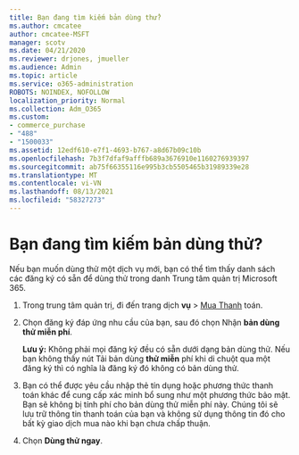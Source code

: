 ```yaml
---
title: Bạn đang tìm kiếm bản dùng thử?
ms.author: cmcatee
author: cmcatee-MSFT
manager: scotv
ms.date: 04/21/2020
ms.reviewer: drjones, jmueller
ms.audience: Admin
ms.topic: article
ms.service: o365-administration
ROBOTS: NOINDEX, NOFOLLOW
localization_priority: Normal
ms.collection: Adm_O365
ms.custom:
- commerce_purchase
- "488"
- "1500033"
ms.assetid: 12edf610-e7f1-4693-b767-a8d67b09c10b
ms.openlocfilehash: 7b3f7dfaf9afffb689a3676910e1160276939397
ms.sourcegitcommit: ab75f66355116e995b3cb5505465b31989339e28
ms.translationtype: MT
ms.contentlocale: vi-VN
ms.lasthandoff: 08/13/2021
ms.locfileid: "58327273"
---
```

# <a name="trying-to-find-a-trial"></a>Bạn đang tìm kiếm bản dùng thử?

Nếu bạn muốn dùng thử một dịch vụ mới, bạn có thể tìm thấy danh sách các đăng ký có sẵn để dùng thử trong danh Trung tâm quản trị Microsoft 365.
  
1. Trong trung tâm quản trị, đi đến trang dịch **vụ** \> [Mua Thanh](https://go.microsoft.com/fwlink/p/?linkid=868433) toán.

2. Chọn đăng ký đáp ứng nhu cầu của bạn, sau đó chọn Nhận  **bản dùng thử miễn phí**.

    **Lưu ý:** Không phải mọi đăng ký đều có sẵn dưới dạng bản dùng thử. Nếu bạn không thấy nút Tải bản dùng **thử miễn** phí khi di chuột qua một đăng ký thì có nghĩa là đăng ký đó không có bản dùng thử.
  
3. Bạn có thể được yêu cầu nhập thẻ tín dụng hoặc phương thức thanh toán khác để cung cấp xác minh bổ sung như một phương thức bảo mật. Bạn sẽ không bị tính phí cho bản dùng thử miễn phí này. Chúng tôi sẽ lưu trữ thông tin thanh toán của bạn và không sử dụng thông tin đó cho bất kỳ giao dịch mua nào khi bạn chưa chấp thuận.

4. Chọn **Dùng thử ngay**.
